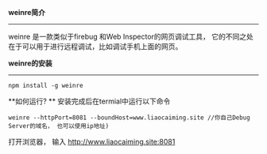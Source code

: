 **weinre简介**
********
weinre 是一款类似于firebug 和Web Inspector的网页调试工具， 它的不同之处在于可以用于进行远程调试，比如调试手机上面的网页。

**weinre的安装**
***

```
npm install -g weinre
```
**如何运行?
**
安装完成后在termial中运行以下命令
```
weinre --httpPort=8081 --boundHost=www.liaocaiming.site //你自己Debug Server的域名， 也可以使用ip地址)
```

打开浏览器， 输入 http://www.liaocaiming.site:8081

